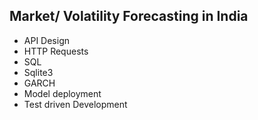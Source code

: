 ## Market/ Volatility Forecasting in India

- API Design
- HTTP Requests
- SQL
- Sqlite3
- GARCH
- Model deployment
- Test driven Development
